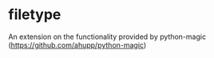 filetype
========

An extension on the functionality provided by python-magic (https://github.com/ahupp/python-magic)